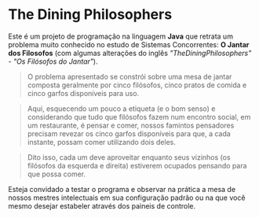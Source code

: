 # The Dining Philosophers

Este é um projeto de programação na linguagem **Java** que retrata um problema muito conhecido no estudo de Sistemas Concorrentes: **O Jantar dos Filosofos** (com algumas alterações do inglês _"TheDiningPhilosophers" - "Os Filósofos do Jantar"_).

> O problema apresentado se constrói sobre uma mesa de jantar composta geralmente por cinco filósofos, cinco pratos de comida e cinco garfos disponíveis para uso.

> Aqui, esquecendo um pouco a etiqueta (e o bom senso) e considerando que tudo que filósofos fazem num encontro social, em um restaurante, é pensar e comer, nossos famintos pensadores precisam revezar os cinco garfos disponíveis para que, a cada instante, possam comer utilizando dois deles.

> Dito isso, cada um deve aproveitar enquanto seus vizinhos (os filósofos da esquerda e direita) estiverem ocupados pensando para que possa comer.

Esteja convidado a testar o programa e observar na prática a mesa de nossos mestres intelectuais em sua configuração padrão ou na que você mesmo desejar estabeler através dos paineis de controle.
